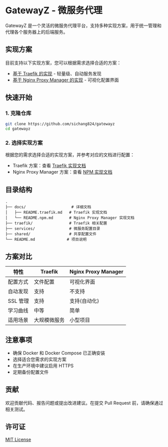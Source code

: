 # GatewayZ - 微服务代理

GatewayZ 是一个灵活的微服务代理平台，支持多种实现方案，用于统一管理和代理各个服务器上的后端服务。

## 实现方案

目前支持以下实现方案，您可以根据需求选择合适的方案：

- [基于 Traefik 的实现](docs/README.traefik.md) - 轻量级、自动服务发现
- [基于 Nginx Proxy Manager 的实现](docs/README.npm.md) - 可视化配置界面

## 快速开始

### 1. 克隆仓库

```bash
git clone https://github.com/sichang824/gatewayz
cd gatewayz
```

### 2. 选择实现方案

根据您的需求选择合适的实现方案，并参考对应的文档进行配置：

- Traefik 方案：查看 [Traefik 实现文档](docs/README.traefik.md)
- Nginx Proxy Manager 方案：查看 [NPM 实现文档](docs/README.npm.md)

## 目录结构

```
.
├── docs/                    # 详细文档
│   ├── README.traefik.md   # Traefik 实现文档
│   └── README.npm.md       # Nginx Proxy Manager 实现文档
├── traefik/                # Traefik 相关配置
├── services/               # 微服务配置目录
├── shared/                 # 共享配置文件
└── README.md              # 项目说明
```

## 方案对比

| 特性 | Traefik | Nginx Proxy Manager |
|------|---------|-------------------|
| 配置方式 | 文件配置 | 可视化界面 |
| 自动发现 | 支持 | 不支持 |
| SSL 管理 | 支持 | 支持(自动化) |
| 学习曲线 | 中等 | 简单 |
| 适用场景 | 大规模微服务 | 小型项目 |

## 注意事项

- 确保 Docker 和 Docker Compose 已正确安装
- 选择适合您需求的实现方案
- 在生产环境中建议启用 HTTPS
- 定期备份配置文件

## 贡献

欢迎贡献代码、报告问题或提出改进建议。在提交 Pull Request 前，请确保通过相关测试。

## 许可证

[MIT License](https://opensource.org/licenses/MIT)
